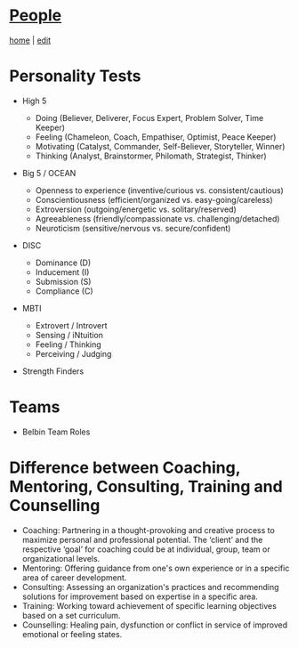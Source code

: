 # [People](https://alwinwoo.github.io/pages/people.html)
[home](https://alwinwoo.github.io/) | [edit](https://github.com/alwinwoo/alwinwoo.github.io/edit/master/pages/people.md)

# Personality Tests

- High 5
  - Doing (Believer, Deliverer, Focus Expert, Problem Solver, Time Keeper)
  - Feeling (Chameleon, Coach, Empathiser, Optimist, Peace Keeper)
  - Motivating (Catalyst, Commander, Self-Believer, Storyteller, Winner)
  - Thinking (Analyst, Brainstormer, Philomath, Strategist, Thinker)

- Big 5 / OCEAN
  - Openness to experience (inventive/curious vs. consistent/cautious)
  - Conscientiousness (efficient/organized vs. easy-going/careless)
  - Extroversion (outgoing/energetic vs. solitary/reserved)
  - Agreeableness (friendly/compassionate vs. challenging/detached)
  - Neuroticism (sensitive/nervous vs. secure/confident)

- DISC
  - Dominance (D)
  - Inducement (I)
  - Submission (S)
  - Compliance (C)

- MBTI
  - Extrovert / Introvert
  - Sensing / iNtuition
  - Feeling / Thinking
  - Perceiving / Judging

- Strength Finders

# Teams

  - Belbin Team Roles
  
# Difference between Coaching, Mentoring, Consulting, Training and Counselling
  - Coaching: Partnering in a thought-provoking and creative process to maximize personal and professional potential. The ‘client’ and the respective ‘goal’ for coaching could be at individual, group, team or organizational levels.  
  - Mentoring:  Offering guidance from one's own experience or in a specific area of career development.   
  - Consulting:  Assessing an organization's practices and recommending solutions for improvement based on expertise in a specific area. 
  - Training: Working toward achievement of specific learning objectives based on a set curriculum.
  - Counselling:  Healing pain, dysfunction or conflict in service of improved emotional or feeling states. 
